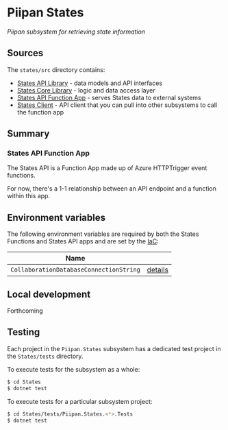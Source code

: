 # Piipan States

*Piipan subsystem for retrieving state information*

## Sources

The `states/src` directory contains:

* [States API Library](./src/Piipan.States/Piipan.States.Api) - data models and API interfaces
* [States Core Library](./src/Piipan.States/Piipan.States.Core) - logic and data access layer
* [States API Function App](./src/Piipan.States/Piipan.States.Func.Api) - serves States data to external systems
* [States Client](./src/Piipan.States/Piipan.States.Client) - API client that you can pull into other subsystems to call the function app

## Summary

### States API Function App

The States API is a Function App made up of Azure HTTPTrigger event functions.

For now, there's a 1-1 relationship between an API endpoint and a function within this app.

## Environment variables

The following environment variables are required by both the States Functions and States API apps and are set by the [IaC](../docs/iac.md):

| Name | |
|---|---|
| `CollaborationDatabaseConnectionString` | [details](../../docs/iac.md#\:\~\:text=ParticipantsDatabaseConnectionString) |

## Local development

Forthcoming

## Testing

Each project in the `Piipan.States` subsystem has a dedicated test project in the `States/tests` directory. 

To execute tests for the subsystem as a whole:

``` bash
$ cd States
$ dotnet test
```

To execute tests for a particular subsystem project:

``` bash
$ cd States/tests/Piipan.States.<*>.Tests
$ dotnet test
```
